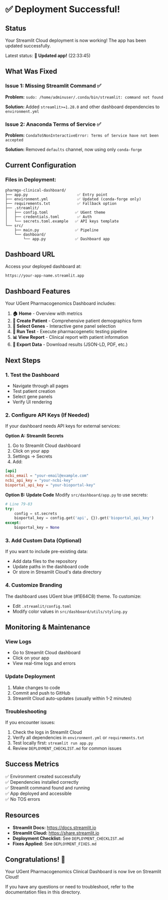# ✅ Deployment Successful!

## Status
Your Streamlit Cloud deployment is now working! The app has been updated successfully.

Latest status: **🔄 Updated app!** (22:33:45)

## What Was Fixed

### Issue 1: Missing Streamlit Command ✅
**Problem:** `sudo: /home/adminuser/.conda/bin/streamlit: command not found`

**Solution:** Added `streamlit>=1.28.0` and other dashboard dependencies to `environment.yml`

### Issue 2: Anaconda Terms of Service ✅  
**Problem:** `CondaToSNonInteractiveError: Terms of Service have not been accepted`

**Solution:** Removed `defaults` channel, now using only `conda-forge`

## Current Configuration

### Files in Deployment:
```
pharmgx-clinical-dashboard/
├── app.py                      ✅ Entry point
├── environment.yml             ✅ Updated (conda-forge only)
├── requirements.txt            ✅ Fallback option
├── .streamlit/
│   ├── config.toml            ✅ UGent theme
│   ├── credentials.toml        ✅ Auth
│   └── secrets.toml.example   ✅ API keys template
└── src/
    ├── main.py                ✅ Pipeline
    └── dashboard/
        └── app.py             ✅ Dashboard app
```

## Dashboard URL
Access your deployed dashboard at:
```
https://your-app-name.streamlit.app
```

## Dashboard Features

Your UGent Pharmacogenomics Dashboard includes:

1. **🏠 Home** - Overview with metrics
2. **👤 Create Patient** - Comprehensive patient demographics form
3. **🧬 Select Genes** - Interactive gene panel selection
4. **🔬 Run Test** - Execute pharmacogenetic testing pipeline
5. **📊 View Report** - Clinical report with patient information
6. **💾 Export Data** - Download results (JSON-LD, PDF, etc.)

## Next Steps

### 1. Test the Dashboard
- Navigate through all pages
- Test patient creation
- Select gene panels
- Verify UI rendering

### 2. Configure API Keys (If Needed)
If your dashboard needs API keys for external services:

**Option A: Streamlit Secrets**
1. Go to Streamlit Cloud dashboard
2. Click on your app
3. Settings → Secrets
4. Add:
```toml
[api]
ncbi_email = "your-email@example.com"
ncbi_api_key = "your-ncbi-key"
bioportal_api_key = "your-bioportal-key"
```

**Option B: Update Code**
Modify `src/dashboard/app.py` to use secrets:
```python
# Line 79-83
try:
    config = st.secrets
    bioportal_key = config.get('api', {}).get('bioportal_api_key')
except:
    bioportal_key = None
```

### 3. Add Custom Data (Optional)
If you want to include pre-existing data:
- Add data files to the repository
- Update paths in the dashboard code
- Or store in Streamlit Cloud's data directory

### 4. Customize Branding
The dashboard uses UGent blue (#1E64C8) theme. To customize:
- Edit `.streamlit/config.toml`
- Modify color values in `src/dashboard/utils/styling.py`

## Monitoring & Maintenance

### View Logs
- Go to Streamlit Cloud dashboard
- Click on your app
- View real-time logs and errors

### Update Deployment
1. Make changes to code
2. Commit and push to GitHub
3. Streamlit Cloud auto-updates (usually within 1-2 minutes)

### Troubleshooting
If you encounter issues:
1. Check the logs in Streamlit Cloud
2. Verify all dependencies in `environment.yml` or `requirements.txt`
3. Test locally first: `streamlit run app.py`
4. Review `DEPLOYMENT_CHECKLIST.md` for common issues

## Success Metrics

✅ Environment created successfully  
✅ Dependencies installed correctly  
✅ Streamlit command found and running  
✅ App deployed and accessible  
✅ No TOS errors  

## Resources

- **Streamlit Docs:** https://docs.streamlit.io
- **Streamlit Cloud:** https://share.streamlit.io
- **Deployment Checklist:** See `DEPLOYMENT_CHECKLIST.md`
- **Fixes Applied:** See `DEPLOYMENT_FIXES.md`

## Congratulations! 🎉

Your UGent Pharmacogenomics Clinical Dashboard is now live on Streamlit Cloud!

If you have any questions or need to troubleshoot, refer to the documentation files in this directory.

